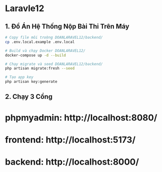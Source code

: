 # Laravle12

## 1. Đồ Án Hệ Thống Nộp Bài Thi Trên Máy

```bash
# Copy file môi trường DOANLARAVEL12/backend/
cp .env.local.example .env.local

# Build và chạy Docker DOANLARAVEL12/
docker-compose up -d --build

# Chạy migrate và seed DOANLARAVEL12/backend/
php artisan migrate:fresh --seed

# Tạo app key
php artisan key:generate

```
## 2. Chạy 3 Cổng
# phpmyadmin: http://localhost:8080/
# frontend: http://localhost:5173/
# backend: http://localhost:8000/


